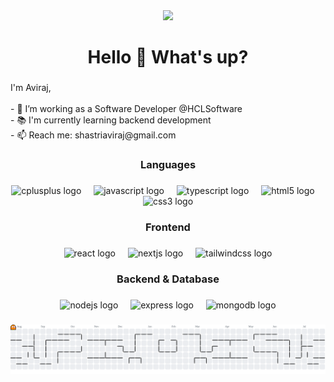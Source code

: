 <div align="center">
  <img height="200" src="https://media0.giphy.com/media/v1.Y2lkPTc5MGI3NjExcmNiMmw2cnBlNGdncnVuMzNid21nemhyNDcyenR3enVqeXh4djRsYiZlcD12MV9pbnRlcm5hbF9naWZfYnlfaWQmY3Q9Zw/KWscyl3Uo9eCGRdWvN/giphy.gif"  />
</div>

###

<h1 align="center">Hello 👋 What's up?</h1>

###

<p align="left">I'm Aviraj,<br><br>- 🔭 I’m working as a Software Developer @HCLSoftware<br>- 📚 I'm currently learning backend development<br>- 📫 Reach me: shastriaviraj@gmail.com </p>

###

<h3 align="center">Languages</h3>

###

<div align="center">
  <img src="https://cdn.jsdelivr.net/gh/devicons/devicon/icons/cplusplus/cplusplus-original.svg" height="40" alt="cplusplus logo"  />
  <img width="12" />
  <img src="https://cdn.jsdelivr.net/gh/devicons/devicon/icons/javascript/javascript-original.svg" height="40" alt="javascript logo"  />
  <img width="12" />
  <img src="https://cdn.jsdelivr.net/gh/devicons/devicon/icons/typescript/typescript-original.svg" height="40" alt="typescript logo"  />
  <img width="12" />
  <img src="https://cdn.jsdelivr.net/gh/devicons/devicon/icons/html5/html5-original.svg" height="40" alt="html5 logo"  />
  <img width="12" />
  <img src="https://cdn.jsdelivr.net/gh/devicons/devicon/icons/css3/css3-original.svg" height="40" alt="css3 logo"  />
</div>

###

<h3 align="center">Frontend</h3>

###

<div align="center">
  <img src="https://cdn.jsdelivr.net/gh/devicons/devicon/icons/react/react-original.svg" height="40" alt="react logo"  />
  <img width="12" />
  <img src="https://cdn.jsdelivr.net/gh/devicons/devicon/icons/nextjs/nextjs-original.svg" height="40" alt="nextjs logo"  />
  <img width="12" />
  <img src="https://cdn.jsdelivr.net/gh/devicons/devicon/icons/tailwindcss/tailwindcss-original-wordmark.svg" height="40" alt="tailwindcss logo"  />
</div>

###

<h3 align="center">Backend & Database</h3>

###

<div align="center">
  <img src="https://cdn.jsdelivr.net/gh/devicons/devicon/icons/nodejs/nodejs-original.svg" height="40" alt="nodejs logo"  />
  <img width="12" />
  <img src="https://cdn.jsdelivr.net/gh/devicons/devicon/icons/express/express-original.svg" height="40" alt="express logo"  />
  <img width="12" />
  <img src="https://cdn.jsdelivr.net/gh/devicons/devicon/icons/mongodb/mongodb-original.svg" height="40" alt="mongodb logo"  />
</div>

###



<picture>
  <source media="(prefers-color-scheme: dark)" srcset="https://raw.githubusercontent.com/avirajshastri/avirajshastri/output/pacman-contribution-graph-dark.svg">
   <source media="(prefers-color-scheme: light)" srcset="https://raw.githubusercontent.com/avirajshastri/avirajshastri/output/pacman-contribution-graph.svg">
  <img alt="pacman contribution graph" src="https://raw.githubusercontent.com/avirajshastri/avirajshastri/output/pacman-contribution-graph.svg">
</picture>

###
